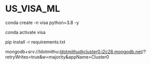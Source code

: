 # US_VISA_ML

conda create -n visa python=3.8 -y

conda activate visa

pip install -r requirements.txt


mongodb+srv://ldotmithu:ldotmithu@cluster0.i2c28.mongodb.net/?retryWrites=true&w=majority&appName=Cluster0